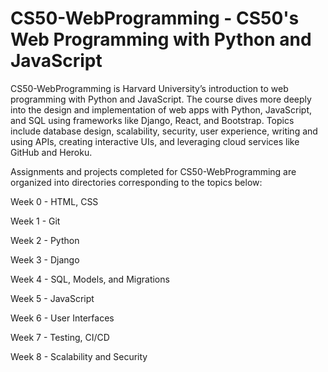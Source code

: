 # CS50-WebProgramming - CS50's Web Programming with Python and JavaScript

CS50-WebProgramming is Harvard University’s introduction to web programming with Python and JavaScript. The course dives more deeply into the design and implementation of web apps with Python, JavaScript, and SQL using frameworks like Django, React, and Bootstrap. Topics include database design, scalability, security, user experience, writing and using APIs, creating interactive UIs, and leveraging cloud services like GitHub and Heroku.

Assignments and projects completed for CS50-WebProgramming are organized into directories corresponding to the topics below:

Week 0 - HTML, CSS

Week 1 - Git

Week 2 - Python

Week 3 - Django

Week 4 - SQL, Models, and Migrations

Week 5 - JavaScript

Week 6 - User Interfaces

Week 7 - Testing, CI/CD

Week 8 - Scalability and Security
